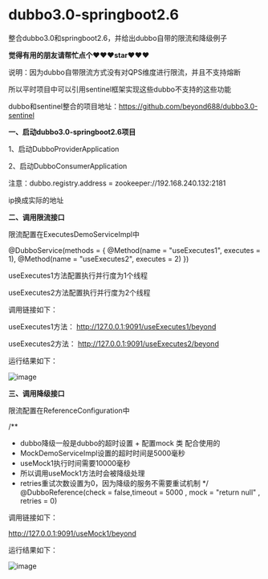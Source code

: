# dubbo3.0-springboot2.6
整合dubbo3.0和springboot2.6，并给出dubbo自带的限流和降级例子

<strong>觉得有用的朋友请帮忙点个♥♥♥star♥♥♥</strong>

说明：因为dubbo自带限流方式没有对QPS维度进行限流，并且不支持熔断

所以平时项目中可以引用sentinel框架实现这些dubbo不支持的这些功能

dubbo和sentinel整合的项目地址：https://github.com/beyond688/dubbo3.0-sentinel

<strong>一、启动dubbo3.0-springboot2.6项目</strong>

1、启动DubboProviderApplication

2、启动DubboConsumerApplication

注意：dubbo.registry.address = zookeeper://192.168.240.132:2181

ip换成实际的地址

<strong>二、调用限流接口</strong>

限流配置在ExecutesDemoServiceImpl中

@DubboService(methods = {
@Method(name = "useExecutes1", executes = 1),
@Method(name = "useExecutes2", executes = 2)
})

useExecutes1方法配置执行并行度为1个线程

useExecutes2方法配置执行并行度为2个线程

调用链接如下：

useExecutes1方法：  http://127.0.0.1:9091/useExecutes1/beyond

useExecutes2方法：  http://127.0.0.1:9091/useExecutes2/beyond

运行结果如下：

![image](https://user-images.githubusercontent.com/39320802/166424807-4bcdf702-d15e-47e4-9124-0a1e06dfe706.png)


<strong>三、调用降级接口</strong>

限流配置在ReferenceConfiguration中

/**
* dubbo降级一般是dubbo的超时设置 + 配置mock 类 配合使用的
* MockDemoServiceImpl设置的超时时间是5000毫秒
* useMock1执行时间需要10000毫秒
* 所以调用useMock1方法时会被降级处理
* retries重试次数设置为0，因为降级的服务不需要重试机制
  */
  @DubboReference(check = false,timeout = 5000 , mock = "return null" , retries = 0)

调用链接如下：

http://127.0.0.1:9091/useMock1/beyond

运行结果如下：

![image](https://user-images.githubusercontent.com/39320802/166424782-806b397d-23c2-4c5b-ade4-08f099c7190e.png)



